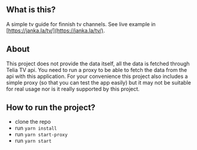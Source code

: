 ## What is this?

A simple tv guide for finnish tv channels. See live example in [https://janka.la/tv/](https://janka.la/tv/).

## About

This project does not provide the data itself, all the data is fetched through Telia TV api. You need to run a proxy to be able to fetch the data from the api with this application. For your convenience this project also includes a simple proxy (so that you can test the app easily) but it may not be suitable for real usage nor is it really supported by this project.

## How to run the project?

- clone the repo
- run `yarn install`
- run `yarn start-proxy`
- run `yarn start`
